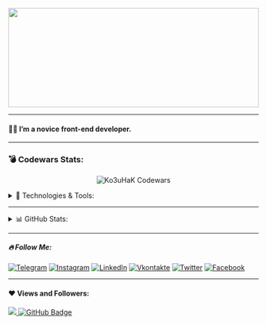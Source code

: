 <p align="center"><img src="img/Gif_Galaxia_en_el_Universo-.gif" width="100%" height="200" /></p>

---
#### 🙋‍♂️ I’m a novice front-end developer.
---
### :bomb: Codewars Stats:

<p align="center"><img alt="Ko3uHaK Codewars" src="https://github-readme-codewars-stats.herokuapp.com/api/?username=Ko3uHaK&card&customcolor=bg:040F0F_fg:1D1D1F_text:2E96C0_logo:B92F21_stroke:f75402"></p>



<details >
<summary>🚀 Technologies & Tools:</summary>

![HTML](https://img.shields.io/badge/-HTML-540a89?style=flat&logo=HTML5)
![CSS](https://img.shields.io/badge/-CSS-540a89?style=flat&logo=CSS3&logoColor=blue)
![JS](https://img.shields.io/badge/-JAVASCRIPT-540a89?style=flat&logo=JAVASCRIPT)
![JQUERY](https://img.shields.io/badge/-JQUERY-540a89?style=flat&logo=JQUERY&logoColor=pink)
![REACT](https://img.shields.io/badge/-REACT-540a89?style=flat&logo=REACT)
![REDUX](https://img.shields.io/badge/-REDUX-540a89?style=flat&logo=REDUX&logoColor=white)
![NODE](https://img.shields.io/badge/-NODE.JS-540a89?style=flat&logo=NODE.JS&logoColor=GREEN)
![SQL](https://img.shields.io/badge/-MySQL-540a89?style=flat&logo=mySQL)
![C++](https://img.shields.io/badge/-C++-540a89?style=flat&logo=C%2b%2b&logoColor=blue)
![PYTHON](https://img.shields.io/badge/-PYTHON-540a89?style=flat&logo=PYTHON)
![GIT](https://img.shields.io/badge/-GIT-540a89?style=flat&logo=GIT)
![WEBPACK](https://img.shields.io/badge/-WEBPACK-540a89?style=flat&logo=WEBPACK)
![VISUALSTUDIO](https://img.shields.io/badge/-VISUAL_STUDIO-540a89?style=flat&logo=VISUALSTUDIO&logoColor=violet)
![BLENDER3D](https://img.shields.io/badge/-BLENDER_3D-540a89?style=flat&logo=BLENDER)

</details>

---

<details>
<summary>📊 GitHub Stats:</summary>
 <br/>
    <a href="https://github.com/ko3uhak/github-readme-stats"><img alt="Ko3uHaK Github Stats" src="https://github-readme-stats.vercel.app/api?username=ko3uhak&show_icons=true&count_private=true&hide_border=true&bg_color=0D1117&title_color=990099&text_color=ff6600&icon_color=ffff00" /></a>
  <a href="https://github.com/ko3uhak/github-readme-stats"><img alt="Ko3uHaK Top Languages" src="https://github-readme-stats.vercel.app/api/top-langs/?username=ko3uhak&langs_count=8&count_private=true&layout=compact&hide_border=true&bg_color=0D1117&title_color=990099&text_color=ff6600&icon_color=ffff00" /></a>
  <br/>
</details>

---
##### 🔥 Follow Me:
[![Telegram](https://img.shields.io/badge/-Telegram-540a89?style=for-the-badge&logo=telegram&logoColor=27A0D9)](https://t.me/aryfdbc)
[![Instagram](https://img.shields.io/badge/-Instagram-540a89?style=for-the-badge&logo=instagram&logoColor=B4068E)](https://www.instagram.com/)
[![LinkedIn](https://img.shields.io/badge/-LinkedIn-540a89?style=for-the-badge&logo=linkedin&logoColor=007BB6)](https://www.linkedin.com/in/)
[![Vkontakte](https://img.shields.io/badge/-Vkontakte-540a89?style=for-the-badge&logo=Vk&logoColor=4F7DB3)](https://vk.com/)
[![Twitter](https://img.shields.io/badge/-Twitter-540a89?style=for-the-badge&logo=Twitter&logoColor=1C9DEB)](https://twitter.com/)
[![Facebook](https://img.shields.io/badge/-Facebook-540a89?style=for-the-badge&logo=Facebook&logoColor=1195F5)](https://www.facebook.com/)

---
#### ❤ Views and Followers:
<a href="https://github.com/Meghna-DAS/github-profile-views-counter">
    <img src="https://komarev.com/ghpvc/?username=Ko3uHaK&color=blueviolet">
</a>
<a href="https://github.com/Ko3uHaK?tab=followers"><img src="https://img.shields.io/github/followers/Ko3uHaK?label=Followers&style=social" alt="GitHub Badge"></a>